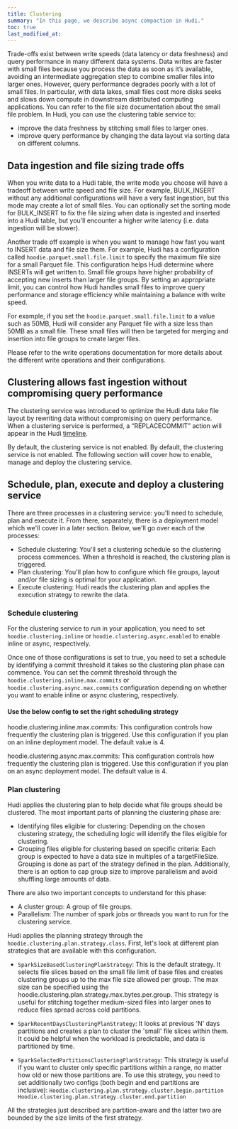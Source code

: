 ```yaml
---
title: Clustering
summary: "In this page, we describe async compaction in Hudi."
toc: true
last_modified_at:
---
```


Trade-offs exist between write speeds (data latency or data freshness) and query performance in many different data systems. Data writes are faster with small files because you process the data as soon as it’s available, avoiding an intermediate aggregation step to combine smaller files into larger ones. However, query performance degrades poorly with a lot of small files. In particular, with data lakes, small files cost more disks seeks and slows down compute in downstream distributed computing applications. You can refer to the file size documentation about the small file problem. In Hudi, you can use the clustering table service to:
- improve the data freshness by stitching small files to larger ones.
- improve query performance by changing the data layout via sorting data on different columns.

## Data ingestion and file sizing trade offs
When you write data to a Hudi table, the write mode you choose will have a tradeoff between write speed and file size. For example, BULK_INSERT without any additional configurations will have a very fast ingestion, but this mode may create a lot of small files. You can optionally set the sorting mode for BULK_INSERT to fix the file sizing when data is ingested and inserted into a Hudi table, but you’ll encounter a higher write latency (i.e. data ingestion will be slower).  

Another trade off example is when you want to manage how fast you want to INSERT data and file size them. For example, Hudi has a configuration called `hoodie.parquet.small.file.limit` to specify the maximum file size for a small Parquet file. This configuration helps Hudi determine where INSERTs will get written to. Small file groups have higher probability of accepting new inserts than larger file groups. By setting an appropriate limit, you can control how Hudi handles small files to improve query performance and storage efficiency while maintaining a balance with write speed.

For example, if you set the `hoodie.parquet.small.file.limit` to a value such as 50MB, Hudi will consider any Parquet file with a size less than 50MB as a small file. These small files will then be targeted for merging and insertion into file groups to create larger files. 


Please refer to the write operations documentation for more details about the different write operations and their configurations. 

## Clustering allows fast ingestion without compromising query performance 

The clustering service was introduced to optimize the Hudi data lake file layout by rewriting data without compromising on query performance. When a clustering service is performed, a “REPLACECOMMIT” action will appear in the Hudi [timeline](https://hudi.apache.org/docs/timeline). 

By default, the clustering service is not enabled. By default, the clustering service is not enabled. The following section will cover how to enable, manage and deploy the clustering service.

## Schedule, plan, execute and deploy a clustering service
There are three processes in a clustering service: you'll need to schedule, plan and execute it. From there, separately, there is a deployment model which we'll cover in a later section. Below, we'll go over each of the processes:

- Schedule clustering: You'll set a clustering schedule so the clustering process commences. When a threshold is reached, the clustering plan is triggered. 
- Plan clustering: You'll plan how to configure which file groups, layout and/or file sizing is optimal for your application. 
- Execute clustering: Hudi reads the clustering plan and applies the execution strategy to rewrite the data. 

### Schedule clustering

For the clustering service to run in your application, you need to set  `hoodie.clustering.inline` or `hoodie.clustering.async.enabled` to enable inline or async, respectively.

Once one of those configurations is set to true, you need to set a schedule by identifying a commit threshold it takes so the clustering plan phase can commence. You can set the commit threshold through the `hoodie.clustering.inline.max.commits`​ or `hoodie.clustering.async.max.commits`​ configuration depending on whether you want to enable inline or async clustering, respectively. 


#### Use the below config to set the right scheduling strategy

hoodie.clustering.inline.max.commits​: This configuration controls how frequently the clustering plan is triggered. Use this configuration if you plan on an inline deployment model. The default value is 4. 

hoodie.clustering.async.max.commits​: This configuration controls how frequently the clustering plan is triggered. Use this configuration if you plan on an async deployment model. The default value is 4. 


### Plan clustering
Hudi applies the clustering plan to help decide what file groups should be clustered. The most important parts of planning the clustering phase are:
- Identifying files eligible for clustering: Depending on the chosen clustering strategy, the scheduling logic will identify the files eligible for clustering.
- Grouping files eligible for clustering based on specific criteria: Each group is expected to have a data size in multiples of a targetFileSize. Grouping is done as part of the strategy defined in the plan. Additionally, there is an option to cap group size to improve parallelism and avoid shuffling large amounts of data.

There are also two important concepts to understand for this phase:
- A cluster group: A group of file groups. 
- Parallelism: The number of spark jobs or threads you want to run for the clustering service.

Hudi applies the planning strategy through the `hoodie.clustering.plan.strategy.class`. First, let's look at different plan strategies that are available with this configuration. 

- `SparkSizeBasedClusteringPlanStrategy`: This is the default strategy. It selects file slices based on the small file limit of base files and creates clustering groups up to the max file size allowed per group. The max size can be specified using the hoodie.clustering.plan.strategy.max.bytes.per.group. This strategy is useful for stitching together medium-sized files into larger ones to reduce files spread across cold partitions.

- `SparkRecentDaysClusteringPlanStrategy`: It looks at previous 'N' days partitions and creates a plan to cluster the 'small' file slices within them. It could be helpful when the workload is predictable, and data is partitioned by time.

- `SparkSelectedPartitionsClusteringPlanStrategy`: This strategy is useful if you want to cluster only specific partitions within a range, no matter how old or new those partitions are. To use this strategy, you need to set additionally two configs (both begin and end partitions are inclusive):
`Hoodie.clustering.plan.strategy.cluster.begin.partition`
`Hoodie.clustering.plan.strategy.cluster.end.partition`

All the strategies just described are partition-aware and the latter two are bounded by the size limits of the first strategy.





